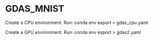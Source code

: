 # GDAS_MNIST

Create a CPU environment. Run: conda env export > gdas_cpu.yaml

Create a GPU environment. Run: conda env export > gdas2.yaml
